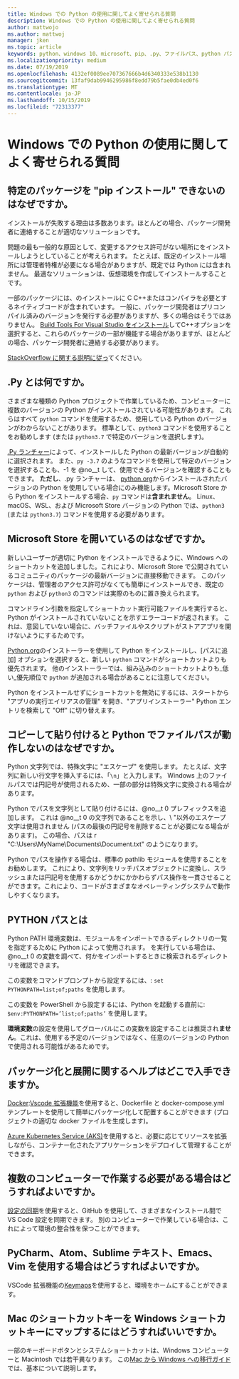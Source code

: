```yaml
---
title: Windows での Python の使用に関してよく寄せられる質問
description: Windows での Python の使用に関してよく寄せられる質問
author: mattwojo
ms.author: mattwoj
manager: jken
ms.topic: article
keywords: python、windows 10、microsoft、pip、.py、ファイルパス、python パス、python デプロイ、python パッケージ
ms.localizationpriority: medium
ms.date: 07/19/2019
ms.openlocfilehash: 4132ef0089ee707367666b4d6340333e538b1130
ms.sourcegitcommit: 13faf9dab9946295986f8edd79b5fae0db4ed0f6
ms.translationtype: MT
ms.contentlocale: ja-JP
ms.lasthandoff: 10/15/2019
ms.locfileid: "72313377"
---
```

# <a name="frequently-asked-questions-about-using-python-on-windows"></a>Windows での Python の使用に関してよく寄せられる質問

## <a name="why-cant-i-pip-install-a-certain-package"></a>特定のパッケージを "pip インストール" できないのはなぜですか。

インストールが失敗する理由は多数あります。ほとんどの場合、パッケージ開発者に連絡することが適切なソリューションです。

問題の最も一般的な原因として、変更するアクセス許可がない場所にをインストールしようとしていることが考えられます。 たとえば、既定のインストール場所には管理者特権が必要になる場合がありますが、既定では Python には含まれません。 最適なソリューションは、仮想環境を作成してインストールすることです。

一部のパッケージには、のインストールに C C++またはコンパイラを必要とするネイティブコードが含まれています。 一般に、パッケージ開発者はプリコンパイル済みのバージョンを発行する必要がありますが、多くの場合はそうではありません。 [Build Tools For Visual Studio をインストール](https://visualstudio.microsoft.com/downloads/#build-tools-for-visual-studio-2019)してC++オプションを選択すると、これらのパッケージの一部が機能する場合がありますが、ほとんどの場合、パッケージ開発者に連絡する必要があります。

[StackOverflow に関する説明に従っ](https://stackoverflow.com/questions/4750806/how-do-i-install-pip-on-windows/12476379)てください。

## <a name="what-is-pyexe"></a>.Py とは何ですか。

さまざまな種類の Python プロジェクトで作業しているため、コンピューターに複数のバージョンの Python がインストールされている可能性があります。 これらはすべて `python` コマンドを使用するため、使用している Python のバージョンがわからないことがあります。 標準として、`python3` コマンドを使用することをお勧めします (または `python3.7` で特定のバージョンを選択します)。

[.Py ランチャー](https://docs.python.org/3/using/windows.html#launcher)によって、インストールした Python の最新バージョンが自動的に選択されます。 また、`py -3.7` のようなコマンドを使用して特定のバージョンを選択することも、-1 を @no__t して、使用できるバージョンを確認することもできます。 **ただし**、.py ランチャーは、 [python.org](https://www.python.org/downloads/windows/)からインストールされたバージョンの Python を使用している場合にのみ機能します。Microsoft Store から Python をインストールする場合、`py` コマンドは**含まれません**。 Linux、macOS、WSL、および Microsoft Store バージョンの Python では、`python3` (または `python3.7`) コマンドを使用する必要があります。

## <a name="why-does-running-pythonexe-open-the-microsoft-store"></a>Microsoft Store を開いているのはなぜですか。

新しいユーザーが適切に Python をインストールできるように、Windows へのショートカットを追加しました。これにより、Microsoft Store で公開されているコミュニティのパッケージの最新バージョンに直接移動できます。 このパッケージは、管理者のアクセス許可がなくても簡単にインストールでき、既定の `python` および `python3` のコマンドは実際のものに置き換えられます。

コマンドライン引数を指定してショートカット実行可能ファイルを実行すると、Python がインストールされていないことを示すエラーコードが返されます。 これは、意図していない場合に、バッチファイルやスクリプトがストアアプリを開けないようにするためです。

[Python.org](https://www.python.org/downloads/windows/)のインストーラーを使用して Python をインストールし、[パスに追加] オプションを選択すると、新しい `python` コマンドがショートカットよりも優先されます。 他のインストーラーでは、組み込みのショートカットよりも_低い_優先順位で `python` が追加される場合があることに注意してください。

Python をインストールせずにショートカットを無効にするには、スタートから "アプリの実行エイリアスの管理" を開き、"アプリインストーラー" Python エントリを検索して "Off" に切り替えます。

## <a name="why-dont-file-paths-work-in-python-when-i-copy-paste-them"></a>コピーして貼り付けると Python でファイルパスが動作しないのはなぜですか。

Python 文字列では、特殊文字に "エスケープ" を使用します。 たとえば、文字列に新しい行文字を挿入するには、「`\n`」と入力します。 Windows 上のファイルパスでは円記号が使用されるため、一部の部分は特殊文字に変換される場合があります。

Python でパスを文字列として貼り付けるには、@no__t 0 プレフィックスを追加します。 これは @no__t 0 の文字列であることを示し、\ "以外のエスケープ文字は使用されません (パスの最後の円記号を削除することが必要になる場合があります)。 この場合、パスは r "C:\Users\MyName\Documents\Document.txt" のようになります。

Python でパスを操作する場合は、標準の pathlib モジュールを使用することをお勧めします。 これにより、文字列をリッチパスオブジェクトに変換し、スラッシュまたは円記号を使用するかどうかにかかわらずパス操作を一貫させることができます。これにより、コードがさまざまなオペレーティングシステムで動作しやすくなります。

## <a name="what-is-pythonpath"></a>PYTHON パスとは

Python PATH 環境変数は、モジュールをインポートできるディレクトリの一覧を指定するために Python によって使用されます。 を実行している場合は、@no__t 0 の変数を調べて、何かをインポートするときに検索されるディレクトリを確認できます。

この変数をコマンドプロンプトから設定するには、: `set PYTHONPATH=list;of;paths` を使用します。

この変数を PowerShell から設定するには、Python を起動する直前に: `$env:PYTHONPATH=’list;of;paths’` を使用します。

**環境変数**の設定を使用してグローバルにこの変数を設定することは推奨され**ません**。これは、使用する予定のバージョンではなく、任意のバージョンの Python で使用される可能性があるためです。

## <a name="where-can-i-find-help-with-packaging-and-deployment"></a>パッケージ化と展開に関するヘルプはどこで入手できますか。

[Docker](https://code.visualstudio.com/docs/azure/docker):[Vscode 拡張機能](https://code.visualstudio.com/docs/azure/docker)を使用すると、Dockerfile と docker-compose.yml テンプレートを使用して簡単にパッケージ化して配置することができます (プロジェクトの適切な docker ファイルを生成します)。

[Azure Kubernetes Service (AKS)](https://docs.microsoft.com/azure/aks/)を使用すると、必要に応じてリソースを拡張しながら、コンテナー化されたアプリケーションをデプロイして管理することができます。

## <a name="what-if-i-need-to-work-across-different-machines"></a>複数のコンピューターで作業する必要がある場合はどうすればよいですか。

[設定の同期](https://marketplace.visualstudio.com/items?itemName=Shan.code-settings-sync)を使用すると、GitHub を使用して、さまざまなインストール間で VS Code 設定を同期できます。 別のコンピューターで作業している場合は、これによって環境の整合性を保つことができます。

## <a name="what-if-im-used-to-using-pycharm-atom-sublime-text-emacs-or-vim"></a>PyCharm、Atom、Sublime テキスト、Emacs、Vim を使用する場合はどうすればよいですか。

VSCode 拡張機能の[Keymaps](https://marketplace.visualstudio.com/search?target=VSCode&category=Keymaps&sortBy=Downloads)を使用すると、環境をホームにすることができます。

## <a name="how-do-mac-shortcut-keys-map-to-windows-shortcut-keys"></a>Mac のショートカットキーを Windows ショートカットキーにマップするにはどうすればいいですか。

一部のキーボードボタンとシステムショートカットは、Windows コンピューターと Macintosh では若干異なります。 この[Mac から Windows への移行ガイド](../dev-environment/mac-to-windows.md)では、基本について説明します。
